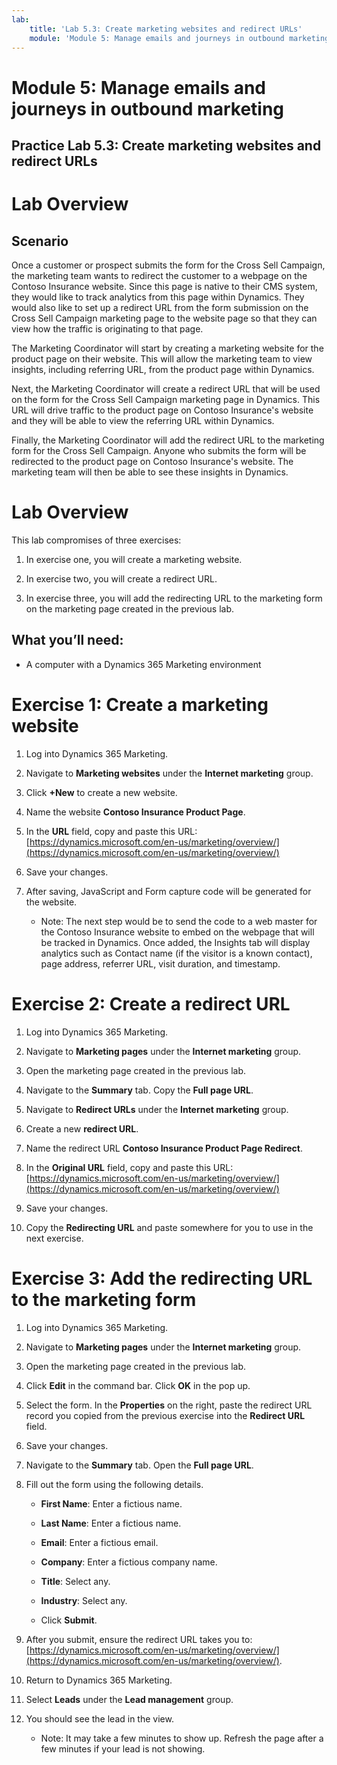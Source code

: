 ```yaml
---
lab:
    title: 'Lab 5.3: Create marketing websites and redirect URLs'
    module: 'Module 5: Manage emails and journeys in outbound marketing'
---
```


# Module 5: Manage emails and journeys in outbound marketing

## Practice Lab 5.3: Create marketing websites and redirect URLs

# Lab Overview

## Scenario

Once a customer or prospect submits the form for the Cross Sell Campaign, the marketing team wants to redirect the customer to a webpage on the Contoso Insurance website. Since this page is native to their CMS system, they would like to track analytics from this page within Dynamics. They would also like to set up a redirect URL from the form submission on the Cross Sell Campaign marketing page to the website page so that they can view how the traffic is originating to that page.

The Marketing Coordinator will start by creating a marketing website for the product page on their website. This will allow the marketing team to view insights, including referring URL, from the product page within Dynamics.

Next, the Marketing Coordinator will create a redirect URL that will be used on the form for the Cross Sell Campaign marketing page in Dynamics. This URL will drive traffic to the product page on Contoso Insurance's website and they will be able to view the referring URL within Dynamics. 

Finally, the Marketing Coordinator will add the redirect URL to the marketing form for the Cross Sell Campaign. Anyone who submits the form will be redirected to the product page on Contoso Insurance's website. The marketing team will then be able to see these insights in Dynamics.

# Lab Overview

This lab compromises of three exercises:

1. In exercise one, you will create a marketing website.

2. In exercise two, you will create a redirect URL.

3. In exercise three, you will add the redirecting URL to the marketing form on the marketing page created in the previous lab.

## What you’ll need:

- A computer with a Dynamics 365 Marketing environment

# Exercise 1: Create a marketing website

1. Log into Dynamics 365 Marketing.

2. Navigate to **Marketing websites** under the **Internet marketing** group.

3. Click **+New** to create a new website.

4. Name the website **Contoso Insurance Product Page**.

5. In the **URL** field, copy and paste this URL: [https://dynamics.microsoft.com/en-us/marketing/overview/](https://dynamics.microsoft.com/en-us/marketing/overview/)

6. Save your changes.

7. After saving, JavaScript and Form capture code will be generated for the website. 

	- Note: The next step would be to send the code to a web master for the Contoso Insurance website to embed on the webpage that will be tracked in Dynamics. Once added, the Insights tab will display analytics such as Contact name (if the visitor is a known contact), page address, referrer URL, visit duration, and timestamp.

# Exercise 2: Create a redirect URL

1. Log into Dynamics 365 Marketing.

2. Navigate to **Marketing pages** under the **Internet marketing** group.

3. Open the marketing page created in the previous lab. 

4. Navigate to the **Summary** tab. Copy the **Full page URL**.

5. Navigate to **Redirect URLs** under the **Internet marketing** group.

6. Create a new **redirect URL**.

7. Name the redirect URL **Contoso Insurance Product Page Redirect**.

8. In the **Original URL** field, copy and paste this URL: [https://dynamics.microsoft.com/en-us/marketing/overview/](https://dynamics.microsoft.com/en-us/marketing/overview/)

9. Save your changes.

10. Copy the **Redirecting URL** and paste somewhere for you to use in the next exercise.

# Exercise 3: Add the redirecting URL to the marketing form

1. Log into Dynamics 365 Marketing.

2. Navigate to **Marketing pages** under the **Internet marketing** group.

3. Open the marketing page created in the previous lab. 

4. Click **Edit** in the command bar. Click **OK** in the pop up.

5. Select the form. In the **Properties** on the right, paste the redirect URL record you copied from the previous exercise into the **Redirect URL** field.

6. Save your changes.

7. Navigate to the **Summary** tab. Open the **Full page URL**.

8. Fill out the form using the following details.

	- **First Name**: Enter a fictious name.

	- **Last Name**: Enter a fictious name.

	- **Email**: Enter a fictious email.

	- **Company**: Enter a fictious company name.

	- **Title**: Select any.

	- **Industry**: Select any.

	- Click **Submit**.

9. After you submit, ensure the redirect URL takes you to: [https://dynamics.microsoft.com/en-us/marketing/overview/](https://dynamics.microsoft.com/en-us/marketing/overview/).

10. Return to Dynamics 365 Marketing.

11. Select **Leads** under the **Lead management** group. 

12. You should see the lead in the view.

	- Note: It may take a few minutes to show up. Refresh the page after a few minutes if your lead is not showing.
